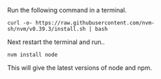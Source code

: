 
Run the following command in a terminal.

```
curl -o- https://raw.githubusercontent.com/nvm-sh/nvm/v0.39.3/install.sh | bash
```

Next restart the terminal and run..

```
nvm install node
```

This will give the latest versions of node and npm.

